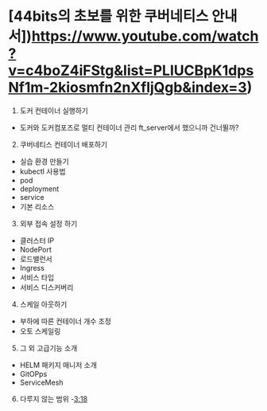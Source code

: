 # [44bits의 초보를 위한 쿠버네티스 안내서])https://www.youtube.com/watch?v=c4boZ4iFStg&list=PLIUCBpK1dpsNf1m-2kiosmfn2nXfljQgb&index=3)

1. 도커 컨테이너 실행하기
  - 도커와 도커컴포즈로 멀티 컨테이너 관리
ft_server에서 했으니까 건너뛸까?

2. 쿠버네티스 컨테이너 배포하기
  - 실습 환경 만들기
  - kubectl 사용법
  - pod
  - deployment
  - service
  - 기본 리소스
  
3. 외부 접속 설정 하기
  - 클러스터 IP
  - NodePort
  - 로드밸런서
  - Ingress
  - 서비스 타입
  - 서비스 디스커버리

4. 스케일 아웃하기
  - 부하에 따른 컨테이너 개수 조정
  - 오토 스케일링
  
5. 그 외 고급기능 소개
  - HELM 패키지 매니저 소개
  - GitOPps
  - ServiceMesh
  
6. 다루지 않는 범위 -[3:18](https://www.youtube.com/watch?v=c4boZ4iFStg&list=PLIUCBpK1dpsNf1m-2kiosmfn2nXfljQgb&index=3)
